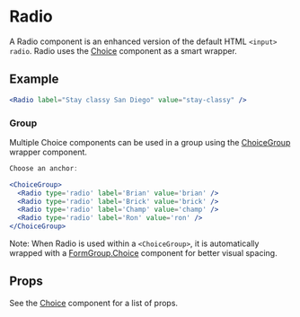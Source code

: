 # Radio

A Radio component is an enhanced version of the default HTML `<input>` `radio`. Radio uses the [Choice](../Choice) component as a smart wrapper.


## Example

```jsx
<Radio label="Stay classy San Diego" value="stay-classy" />
```


### Group

Multiple Choice components can be used in a group using the [ChoiceGroup](../ChoiceGroup) wrapper component.

```jsx
Choose an anchor:

<ChoiceGroup>
  <Radio type='radio' label='Brian' value='brian' />
  <Radio type='radio' label='Brick' value='brick' />
  <Radio type='radio' label='Champ' value='champ' />
  <Radio type='radio' label='Ron' value='ron' />
</ChoiceGroup>
```

Note: When Radio is used within a `<ChoiceGroup>`, it is automatically wrapped with a [FormGroup.Choice](../FormGroup) component for better visual spacing.



## Props

See the [Choice](../Choice) component for a list of props.

